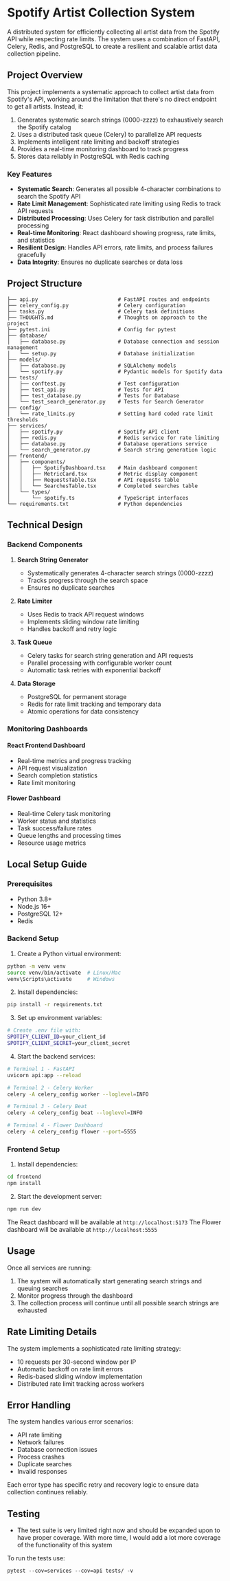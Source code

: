 # Spotify Artist Collection System

A distributed system for efficiently collecting all artist data from the Spotify API while respecting rate limits. The system uses a combination of FastAPI, Celery, Redis, and PostgreSQL to create a resilient and scalable artist data collection pipeline.

## Project Overview

This project implements a systematic approach to collect artist data from Spotify's API, working around the limitation that there's no direct endpoint to get all artists. Instead, it:

1. Generates systematic search strings (0000-zzzz) to exhaustively search the Spotify catalog
2. Uses a distributed task queue (Celery) to parallelize API requests
3. Implements intelligent rate limiting and backoff strategies
4. Provides a real-time monitoring dashboard to track progress
5. Stores data reliably in PostgreSQL with Redis caching

### Key Features

- **Systematic Search**: Generates all possible 4-character combinations to search the Spotify API
- **Rate Limit Management**: Sophisticated rate limiting using Redis to track API requests
- **Distributed Processing**: Uses Celery for task distribution and parallel processing
- **Real-time Monitoring**: React dashboard showing progress, rate limits, and statistics
- **Resilient Design**: Handles API errors, rate limits, and process failures gracefully
- **Data Integrity**: Ensures no duplicate searches or data loss

## Project Structure

```
├── api.py                          # FastAPI routes and endpoints
├── celery_config.py                # Celery configuration
├── tasks.py                        # Celery task definitions
├── THOUGHTS.md                     # Thoughts on approach to the project
├── pytest.ini                      # Config for pytest
├── database/
│   ├── database.py                 # Database connection and session management
│   └── setup.py                    # Database initialization
├── models/
│   ├── database.py                 # SQLAlchemy models
│   └── spotify.py                  # Pydantic models for Spotify data
├── tests/
│   ├── conftest.py                 # Test configuration
│   ├── test_api.py                 # Tests for API
│   ├── test_database.py            # Tests for Database
│   └── test_search_generator.py    # Tests for Search Generator
├── config/
│   └── rate_limits.py              # Setting hard coded rate limit thresholds
├── services/
│   ├── spotify.py                  # Spotify API client
│   ├── redis.py                    # Redis service for rate limiting
│   ├── database.py                 # Database operations service
│   └── search_generator.py         # Search string generation logic
├── frontend/
│   ├── components/
│   │   ├── SpotifyDashboard.tsx    # Main dashboard component
│   │   ├── MetricCard.tsx          # Metric display component
│   │   ├── RequestsTable.tsx       # API requests table
│   │   └── SearchesTable.tsx       # Completed searches table
│   └── types/
│       └── spotify.ts              # TypeScript interfaces
└── requirements.txt                # Python dependencies
```

## Technical Design

### Backend Components

1. **Search String Generator**

   - Systematically generates 4-character search strings (0000-zzzz)
   - Tracks progress through the search space
   - Ensures no duplicate searches

2. **Rate Limiter**

   - Uses Redis to track API request windows
   - Implements sliding window rate limiting
   - Handles backoff and retry logic

3. **Task Queue**

   - Celery tasks for search string generation and API requests
   - Parallel processing with configurable worker count
   - Automatic task retries with exponential backoff

4. **Data Storage**
   - PostgreSQL for permanent storage
   - Redis for rate limit tracking and temporary data
   - Atomic operations for data consistency

### Monitoring Dashboards

#### React Frontend Dashboard

- Real-time metrics and progress tracking
- API request visualization
- Search completion statistics
- Rate limit monitoring

#### Flower Dashboard

- Real-time Celery task monitoring
- Worker status and statistics
- Task success/failure rates
- Queue lengths and processing times
- Resource usage metrics

## Local Setup Guide

### Prerequisites

- Python 3.8+
- Node.js 16+
- PostgreSQL 12+
- Redis

### Backend Setup

1. Create a Python virtual environment:

```bash
python -m venv venv
source venv/bin/activate  # Linux/Mac
venv\Scripts\activate     # Windows
```

2. Install dependencies:

```bash
pip install -r requirements.txt
```

3. Set up environment variables:

```bash
# Create .env file with:
SPOTIFY_CLIENT_ID=your_client_id
SPOTIFY_CLIENT_SECRET=your_client_secret
```

4. Start the backend services:

```bash
# Terminal 1 - FastAPI
uvicorn api:app --reload

# Terminal 2 - Celery Worker
celery -A celery_config worker --loglevel=INFO

# Terminal 3 - Celery Beat
celery -A celery_config beat --loglevel=INFO

# Terminal 4 - Flower Dashboard
celery -A celery_config flower --port=5555
```

### Frontend Setup

1. Install dependencies:

```bash
cd frontend
npm install
```

2. Start the development server:

```bash
npm run dev
```

The React dashboard will be available at `http://localhost:5173`
The Flower dashboard will be available at `http://localhost:5555`

## Usage

Once all services are running:

1. The system will automatically start generating search strings and queuing searches
2. Monitor progress through the dashboard
3. The collection process will continue until all possible search strings are exhausted

## Rate Limiting Details

The system implements a sophisticated rate limiting strategy:

- 10 requests per 30-second window per IP
- Automatic backoff on rate limit errors
- Redis-based sliding window implementation
- Distributed rate limit tracking across workers

## Error Handling

The system handles various error scenarios:

- API rate limiting
- Network failures
- Database connection issues
- Process crashes
- Duplicate searches
- Invalid responses

Each error type has specific retry and recovery logic to ensure data collection continues reliably.

## Testing

- The test suite is very limited right now and should be expanded upon to have proper coverage. With more time, I would add a lot more coverage of the functionality of this system

To run the tests use:

```
pytest --cov=services --cov=api tests/ -v
```
